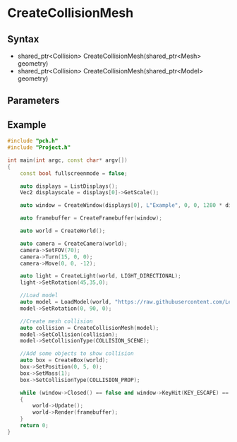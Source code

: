 # CreateCollisionMesh #

## Syntax ##
- shared_ptr<Collision\> CreateCollisionMesh(shared_ptr<Mesh\> geometry)
- shared_ptr<Collision\> CreateCollisionMesh(shared_ptr<Model\> geometry)

## Parameters ##


## Example ##
```c++
#include "pch.h"
#include "Project.h"

int main(int argc, const char* argv[])
{
	const bool fullscreenmode = false;

	auto displays = ListDisplays();
	Vec2 displayscale = displays[0]->GetScale();

	auto window = CreateWindow(displays[0], L"Example", 0, 0, 1280 * displayscale.x, 720 * displayscale.y);

	auto framebuffer = CreateFramebuffer(window);

	auto world = CreateWorld();

	auto camera = CreateCamera(world);
	camera->SetFOV(70);
	camera->Turn(15, 0, 0);
	camera->Move(0, 0, -12);

	auto light = CreateLight(world, LIGHT_DIRECTIONAL);
	light->SetRotation(45,35,0);

	//Load model
	auto model = LoadModel(world, "https://raw.githubusercontent.com/Leadwerks/Documentation/master/Assets/Models/Wooden%20Bridge/woodenbridge.gltf");
	model->SetRotation(0, 90, 0);

	//Create mesh collision
	auto collision = CreateCollisionMesh(model);
	model->SetCollision(collision);
	model->SetCollisionType(COLLISION_SCENE);

	//Add some objects to show collision
	auto box = CreateBox(world);
	box->SetPosition(0, 5, 0);
	box->SetMass(1);
	box->SetCollisionType(COLLISION_PROP);

	while (window->Closed() == false and window->KeyHit(KEY_ESCAPE) == false)
	{
		world->Update();
		world->Render(framebuffer);
	}
	return 0;
}
```
